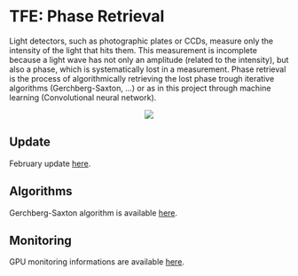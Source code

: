 # TFE: Phase Retrieval

Light detectors, such as photographic plates or CCDs, measure only the intensity of the light that hits them. This measurement is incomplete because a light wave has not only an amplitude (related to the intensity), but also a phase, which is systematically lost in a measurement. Phase retrieval is the process of algorithmically retrieving the lost phase trough iterative algorithms (Gerchberg-Saxton, ...) or as in this project through machine learning (Convolutional neural network).

<p align="center"><img src="https://github.com/pvanberg/phase-retrieval/blob/dev/assets/architecture.png" /></p>

## Update

February update [here](TFE_february.pdf).

## Algorithms

Gerchberg-Saxton algorithm is available [here](algorithms/Gerchberg–Saxton.ipynb).

## Monitoring

GPU monitoring informations are available [here](monitoring.ipynb).
